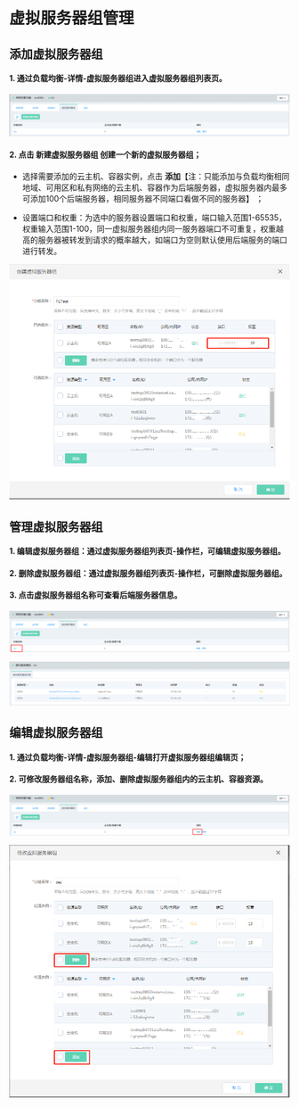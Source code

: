 # 虚拟服务器组管理

## 添加虚拟服务器组

#### 1. 通过负载均衡-详情-虚拟服务器组进入虚拟服务器组列表页。
![虚拟服务器组列表页](../../../../image/Networking/NLB/NLB-VSList.png)

#### 2. 点击 **新建虚拟服务器组** 创建一个新的虚拟服务器组；

- 选择需要添加的云主机、容器实例，点击 **添加**【注：只能添加与负载均衡相同地域、可用区和私有网络的云主机、容器作为后端服务器，虚拟服务器内最多可添加100个后端服务器，相同服务器不同端口看做不同的服务器】 ；

- 设置端口和权重：为选中的服务器设置端口和权重，端口输入范围1-65535，权重输入范围1-100，同一虚拟服务器组内同一服务器端口不可重复，权重越高的服务器被转发到请求的概率越大，如端口为空则默认使用后端服务的端口进行转发。	

![设置端口和权重](../../../../image/Networking/NLB/NLB-TGAddTargets.png)

## 管理虚拟服务器组

#### 1. 编辑虚拟服务器组：通过虚拟服务器组列表页-操作栏，可编辑虚拟服务器组。

#### 2. 删除虚拟服务器组：通过虚拟服务器组列表页-操作栏，可删除虚拟服务器组。

#### 3. 点击虚拟服务器组名称可查看后端服务器信息。

![管理虚拟服务器组](../../../../image/Networking/NLB/NLB-TGDetailEntrance.png)

![查看虚拟服务器组](../../../../image/Networking/NLB/NLB-TGDetail.png)
		
## 编辑虚拟服务器组

#### 1. 通过负载均衡-详情-虚拟服务器组-编辑打开虚拟服务器组编辑页；

#### 2. 可修改服务器组名称，添加、删除虚拟服务器组内的云主机、容器资源。

![修改虚拟服务器组](../../../../image/Networking/NLB/NLB-TGEditEntrance.png)

![修改虚拟服务器组](../../../../image/Networking/NLB/NLB-TGEdit.png)
		
